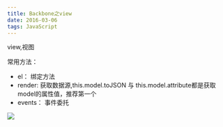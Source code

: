 ```yaml
---
title: Backbone之view
date: 2016-03-06
tags: JavaScript
---
```


view,视图

<!-- more -->

常用方法：

+ el： 绑定方法
+ render: 获取数据源,this.model.toJSON 与 this.model.attribute都是获取model的属性值，推荐第一个
+ events： 事件委托

![](http://images.cnblogs.com/cnblogs_com/nuysoft/201203/201203182310341300.png)
